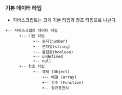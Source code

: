 ### 기본 데이터 타입

- 자바스크립트는 크게 기본 타입과 참조 타입으로 나뉜다.

```
+-- 자바스크립트 데이터 타입
      +-- 기본 타입
            +-- 숫자(number)
            +-- 문자열(string)
            +-- 불린값(boolean)
            +-- undefined
            +-- null
      +-- 참조 타입
            +-- 객체 (Object)
                +-- 배열 (Array)
                +-- 함수 (Function)
                +-- 정규표현식
```
